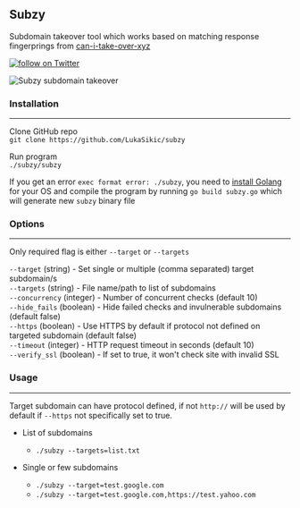 ## Subzy 

Subdomain takeover tool which works based on matching response fingerprings from [can-i-take-over-xyz](https://github.com/EdOverflow/can-i-take-over-xyz/blob/master/README.md) 

<a href="https://twitter.com/intent/follow?screen_name=return_0x">
        <img src="https://img.shields.io/twitter/follow/return_0x.svg?style=social&logo=twitter"
            alt="follow on Twitter"></a>


![Subzy subdomain takeover](https://i.imgur.com/QvZNFdF.png "Subzy subdomain takeover")

### Installation
___
Clone GitHub repo   
```git clone https://github.com/LukaSikic/subzy```  

Run program  
```./subzy/subzy```

If you get an error `exec format error: ./subzy`, you need to [install Golang](https://golang.org/doc/install) for your OS and compile the program by running `go build subzy.go` which will generate new `subzy` binary file

### Options
___
Only required flag is either `--target` or `--targets`  

`--target` (string) - Set single or multiple (comma separated) target subdomain/s  
`--targets` (string) - File name/path to list of subdomains    
`--concurrency` (integer) - Number of concurrent checks (default 10)    
`--hide_fails` (boolean) - Hide failed checks and invulnerable subdomains (default false)    
`--https` (boolean) - Use HTTPS by default if protocol not defined on targeted subdomain (default false)  
`--timeout` (integer) - HTTP request timeout in seconds (default 10)  
`--verify_ssl` (boolean) - If set to true, it won't check site with invalid SSL

### Usage
___
Target subdomain can have protocol defined, if not `http://` will be used by default if `--https` not specifically set to true.

-  List of subdomains
   - ````./subzy --targets=list.txt````

- Single or few subdomains 
  - ```./subzy --target=test.google.com```
  - ```./subzy --target=test.google.com,https://test.yahoo.com```
